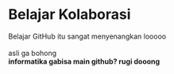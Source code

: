 # Belajar Kolaborasi
Belajar GitHub itu sangat menyenangkan looooo<br><br>
asli ga bohong<br>
**informatika gabisa main github? rugi dooong**
